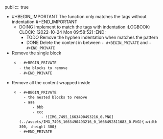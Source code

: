 public:: true

- #+BEGIN_IMPORTANT
  The function only matches the tags without indentation
  #+END_IMPORTANT
	- DOING Implement to match the tags with indentation
	  :LOGBOOK:
	  CLOCK: [2022-10-24 Mon 09:58:52]
	  :END:
		- TODO Remove the hyphen indentation when matches the pattern
		- DONE Delete the content in between `- #+BEGIN_PRIVATE` and `- #+END_PRIVATE`
- Remove the single block
	- ```md
	  - #+BEGIN_PRIVATE
	  - the blocks to remove
	  - #+END_PRIVATE
	  ```
- Remove all the content wrapped inside
	- ```
	  - #+BEGIN_PRIVATE
	    - the nested blocks to remove  
	    - aaa  
	    	- bbb  
	    	- ccc  
	    		- ![IMG_7495_1663490493216_0.PNG](../assets/IMG_7495_1663490493216_0_1666492811683_0.PNG){:width 300, :height 300}  
	  - #+END_PRIVATE
	  ```